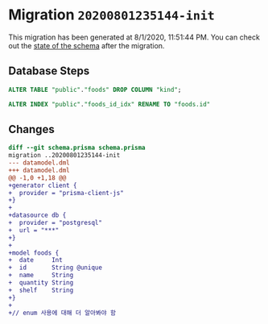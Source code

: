 # Migration `20200801235144-init`

This migration has been generated at 8/1/2020, 11:51:44 PM.
You can check out the [state of the schema](./schema.prisma) after the migration.

## Database Steps

```sql
ALTER TABLE "public"."foods" DROP COLUMN "kind";

ALTER INDEX "public"."foods_id_idx" RENAME TO "foods.id"
```

## Changes

```diff
diff --git schema.prisma schema.prisma
migration ..20200801235144-init
--- datamodel.dml
+++ datamodel.dml
@@ -1,0 +1,18 @@
+generator client {
+  provider = "prisma-client-js"
+}
+
+datasource db {
+  provider = "postgresql"
+  url = "***"
+}
+
+model foods {
+  date     Int
+  id       String @unique
+  name     String
+  quantity String
+  shelf    String
+}
+
+// enum 사용에 대해 더 알아봐야 함
```


